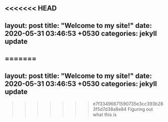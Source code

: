 <<<<<<< HEAD
---
layout: post
title:  "Welcome to my site!"
date:   2020-05-31 03:46:53 +0530
categories: jekyll update
---
=======
---
layout: post
title:  "Welcome to my site!"
date:   2020-05-31 03:46:53 +0530
categories: jekyll update
---
>>>>>>> e7f33496671590735e3cc393b283f5d7d38a8e84
Figuring out what this is